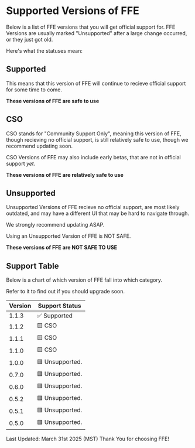 # Supported Versions of FFE

Below is a list of FFE versions that you will get official support for.
FFE Versions are usually marked "Unsupported" after a large change occurred, or they just got old.

Here's what the statuses mean:

## Supported

This means that this version of FFE will continue to recieve official support for some time
to come. 

**These versions of FFE are safe to use**

## CSO

CSO stands for "Community Support Only", meaning this version of FFE, though recieving no official support,
is still relatively safe to use, though we recommend updating soon.

CSO Versions of FFE may also include early betas, that are not in official support *yet*.

**These versions of FFE are relatively safe to use**

## Unsupported

Unsupported Versions of FFE recieve no official support, are most likely outdated, and may have a different UI that may be hard
to navigate through.

We strongly recommend updating ASAP.

Using an Unsupported Version of FFE is NOT SAFE.

**These versions of FFE are NOT SAFE TO USE**


## Support Table

Below is a chart of which version of FFE
fall into which category.

Refer to it to find out if you should
upgrade soon.


| Version | Support Status                                         |
| ------- | -------------------------------------------------------|
| 1.1.3   | ✅ Supported                                          |
| 1.1.2   | 🟨 CSO                                                |
| 1.1.1   | 🟨 CSO                                                |
| 1.1.0   | 🟨 CSO                                                |
| 1.0.0   | 🟥 Unsupported.                                       |
| 0.7.0   | 🟥 Unsupported.                                       |  
| 0.6.0   | 🟥 Unsupported.                                       | 
| 0.5.2   | 🟥 Unsupported.                                       |
| 0.5.1   | 🟥 Unsupported.                                       |
| 0.5.0   | 🟥 Unsupported.                                       |


Last Updated: March 31st 2025 (MST)
Thank You for choosing FFE!

